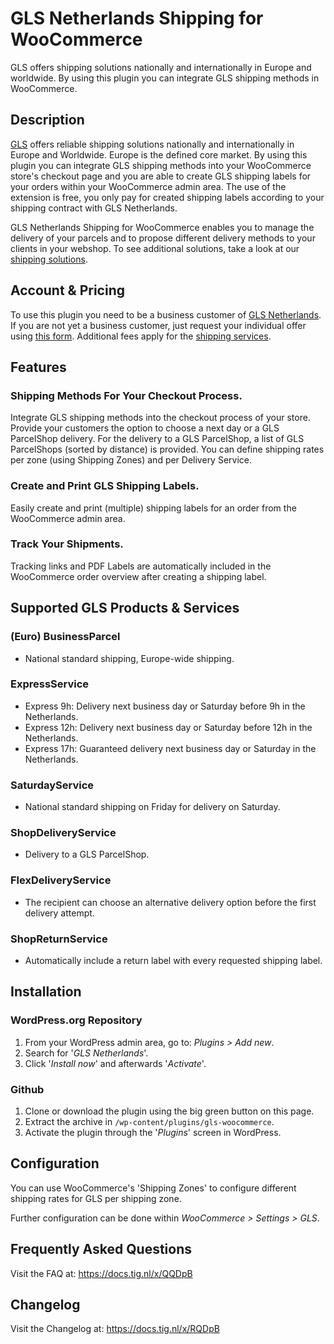 # GLS Netherlands Shipping for WooCommerce

GLS offers shipping solutions nationally and internationally in Europe and worldwide. By using this plugin you can integrate GLS shipping methods in WooCommerce.

## Description

[GLS](https://gls-group.eu/) offers reliable shipping solutions nationally and internationally in Europe and Worldwide. Europe is the defined core market. By using this plugin you can integrate GLS shipping methods into your WooCommerce store's checkout page and you are able to create GLS shipping labels for your orders within your WooCommerce admin area. The use of the extension is free, you only pay for created shipping labels according to your shipping contract with GLS Netherlands.

GLS Netherlands Shipping for WooCommerce enables you to manage the delivery of your parcels and to propose different delivery methods to your clients in your webshop. To see additional solutions, take a look at our [shipping solutions](https://gls-group.eu/NL/en/shipping-solutions).

## Account & Pricing

To use this plugin you need to be a business customer of [GLS Netherlands](https://gls-group.eu/). If you are not yet a business customer, just request your individual offer using [this form](https://gls-group.eu/NL/nl/contact). Additional fees apply for the [shipping services](https://gls-group.eu/NL/en/shipping-solutions). 

## Features

### Shipping Methods For Your Checkout Process.
Integrate GLS shipping methods into the checkout process of your store. Provide your customers the option to choose a next day or a GLS ParcelShop delivery. For the delivery to a GLS ParcelShop, a list of GLS ParcelShops (sorted by distance) is provided. You can define shipping rates per zone (using Shipping Zones) and per Delivery Service.

### Create and Print GLS Shipping Labels.
Easily create and print (multiple) shipping labels for an order from the WooCommerce admin area.

### Track Your Shipments.
Tracking links and PDF Labels are automatically included in the WooCommerce order overview after creating a shipping label.

## Supported GLS Products & Services

### (Euro) BusinessParcel             
* National standard shipping, Europe-wide shipping.

### ExpressService
* Express 9h: Delivery next business day or Saturday before 9h in the Netherlands.
* Express 12h: Delivery next business day or Saturday before 12h in the Netherlands.
* Express 17h: Guaranteed delivery next business day or Saturday in the Netherlands.

### SaturdayService
* National standard shipping on Friday for delivery on Saturday.

### ShopDeliveryService
* Delivery to a GLS ParcelShop.

### FlexDeliveryService
* The recipient can choose an alternative delivery option before the first delivery attempt.

### ShopReturnService
* Automatically include a return label with every requested shipping label.

## Installation

### WordPress.org Repository
1. From your WordPress admin area, go to: *Plugins > Add new*.
2. Search for '*GLS Netherlands*'.
3. Click '*Install now*' and afterwards '*Activate*'.

### Github
1. Clone or download the plugin using the big green button on this page.
2. Extract the archive in `/wp-content/plugins/gls-woocommerce`.
3. Activate the plugin through the '*Plugins*' screen in WordPress.

## Configuration

You can use WooCommerce's 'Shipping Zones' to configure different shipping rates for GLS per shipping zone.

Further configuration can be done within *WooCommerce > Settings > GLS*.

## Frequently Asked Questions

Visit the FAQ at: https://docs.tig.nl/x/QQDpB

## Changelog

Visit the Changelog at: https://docs.tig.nl/x/RQDpB

